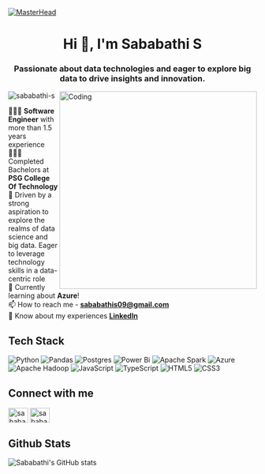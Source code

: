 [![MasterHead](https://camo.githubusercontent.com/5a51e293c9f568a66c3ccf3f4eb397c77706120b077be0cabca9f0bd271374dd/68747470733a2f2f6d656469612e6c6963646e2e636f6d2f646d732f696d6167652f4334443132415145536a37322d733567454b672f61727469636c652d636f7665725f696d6167652d736872696e6b5f3630305f323030302f302f313632363735333836373131303f653d3231343734383336343726763d6265746126743d4b6637594175775a74794347594c4e63682d4d676335654f432d376837754c5f646e424149677341465251)](https://sababathi-s.io)
<h1 align="center">Hi 👋, I'm Sababathi S</h1>
<h3 align="center">Passionate about data technologies and eager to explore big data to drive insights and innovation.</h3>
<img align="right" alt="Coding" width="400" src="https://www.guvi.in/blog/wp-content/uploads/2023/01/giphy.gif">

<p align="left"> <img src="https://komarev.com/ghpvc/?username=sababathi-s&label=Profile%20views&color=0e75b6&style=flat" alt="sababathi-s" /> </p>

👩🏻‍💻 **Software Engineer** with more than 1.5 years experience </br>
👩🏻‍🎓 Completed Bachelors at **PSG College Of Technology** </br>
🌷 Driven by a strong aspiration to explore the realms of data science and big data. Eager to leverage technology skills in a data-centric role </br>
💭 Currently learning about **Azure**! </br>
📫 How to reach me - **sababathis09@gmail.com** </br>
📄 Know about my experiences **[LinkedIn]("https://linkedin.com/in/sababathi")** </br>

## **Tech Stack**
![Python](https://img.shields.io/badge/python-3670A0?style=for-the-badge&logo=python&logoColor=ffdd54)
![Pandas](https://img.shields.io/badge/pandas-%23150458.svg?style=for-the-badge&logo=pandas&logoColor=white)
![Postgres](https://img.shields.io/badge/postgres-%23316192.svg?style=for-the-badge&logo=postgresql&logoColor=white)
![Power Bi](https://img.shields.io/badge/power_bi-F2C811?style=for-the-badge&logo=powerbi&logoColor=black)
![Apache Spark](https://img.shields.io/badge/Apache%20Spark-FDEE21?style=flat-square&logo=apachespark&logoColor=black)
![Azure](https://img.shields.io/badge/azure-%230072C6.svg?style=for-the-badge&logo=microsoftazure&logoColor=white)
![Apache Hadoop](https://img.shields.io/badge/Apache%20Hadoop-66CCFF?style=for-the-badge&logo=apachehadoop&logoColor=black)
![JavaScript](https://img.shields.io/badge/javascript-%23323330.svg?style=for-the-badge&logo=javascript&logoColor=%23F7DF1E)
![TypeScript](https://img.shields.io/badge/typescript-%23007ACC.svg?style=for-the-badge&logo=typescript&logoColor=white)
![HTML5](https://img.shields.io/badge/html5-%23E34F26.svg?style=for-the-badge&logo=html5&logoColor=white)
![CSS3](https://img.shields.io/badge/css3-%231572B6.svg?style=for-the-badge&logo=css3&logoColor=white)

## **Connect with me**
<p align="left">
<a href="https://linkedin.com/in/sababathi" target="blank"><img align="center" src="https://raw.githubusercontent.com/rahuldkjain/github-profile-readme-generator/master/src/images/icons/Social/linked-in-alt.svg" alt="sababathi" height="30" width="40" /></a>
<a href="https://www.leetcode.com/sababathi" target="blank"><img align="center" src="https://raw.githubusercontent.com/rahuldkjain/github-profile-readme-generator/master/src/images/icons/Social/leet-code.svg" alt="sababathi" height="30" width="40" /></a>
</p>

## **Github Stats**
![Sababathi's GitHub stats](https://github-readme-stats.vercel.app/api?username=sababathi-s&show_icons=true&theme=radical)
